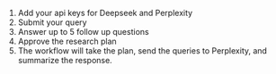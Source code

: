 1. Add your api keys for Deepseek and Perplexity
2. Submit your query
3. Answer up to 5 follow up questions
4. Approve the research plan
5. The workflow will take the plan, send the queries to Perplexity, and summarize the response. 
